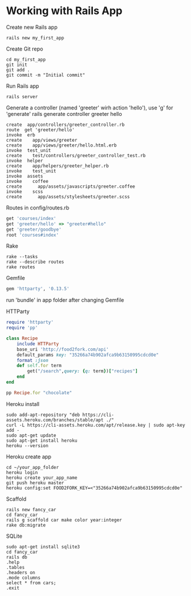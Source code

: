 # Working with Rails App

Create new Rails app
```
rails new my_first_app
```

Create Git repo
```
cd my_first_app
git init
git add .
git commit -m "Initial commit"
```

Run Rails app
```
rails server
```


Generate a controller (named 'greeter' wirh action 'hello'), use 'g' for 'generate'
rails generate controller greeter hello  

```
create  app/controllers/greeter_controller.rb
route  get 'greeter/hello'
invoke  erb
create    app/views/greeter
create    app/views/greeter/hello.html.erb
invoke  test_unit
create    test/controllers/greeter_controller_test.rb
invoke  helper
create    app/helpers/greeter_helper.rb
invoke    test_unit
invoke  assets
invoke    coffee
create      app/assets/javascripts/greeter.coffee
invoke    scss
create      app/assets/stylesheets/greeter.scss
```

Routes in config/routes.rb
```ruby
get 'courses/index'
get 'greeter/hello' => "greeter#hello"
get 'greeter/goodbye'
root 'courses#index'
```

Rake
```
rake --tasks
rake --describe routes
rake routes
```

Gemfile
```ruby
gem 'httparty', '0.13.5'
```
run 'bundle' in app folder after changing Gemfile

HTTParty 
```ruby
require 'httparty'
require 'pp'

class Recipe
	include HTTParty
	base_uri 'http://food2fork.com/api'
	default_params key: "35266a74b902afca9b63150995cdcd0e"
	format :json
	def self.for term
		get("/search",query: {q: term})["recipes"]
	end
end

pp Recipe.for "chocolate"
```

Heroku install
```
sudo add-apt-repository "deb https://cli-assets.heroku.com/branches/stable/apt ./"
curl -L https://cli-assets.heroku.com/apt/release.key | sudo apt-key add -
sudo apt-get update
sudo apt-get install heroku
heroku --version
```

Heroku create app
```
cd ~/your_app_folder
heroku login
heroku create your_app_name
git push heroku master
heroku config:set FOOD2FORK_KEY=<"35266a74b902afca9b63150995cdcd0e"
```

Scaffold 
```
rails new fancy_car
cd fancy_car
rails g scaffold car make color year:integer
rake db:migrate
```

SQLite
```
sudo apt-get install sqlite3
cd fancy_car
rails db
.help
.tables
.headers on
.mode columns
select * from cars;
.exit
```
